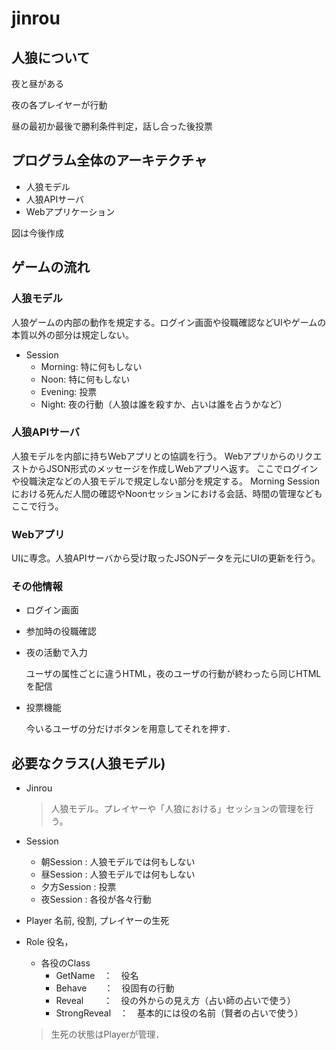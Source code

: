 # jinrou

## 人狼について

夜と昼がある

夜の各プレイヤーが行動

昼の最初か最後で勝利条件判定，話し合った後投票

## プログラム全体のアーキテクチャ
 - 人狼モデル
 - 人狼APIサーバ
 - Webアプリケーション
 
 図は今後作成


## ゲームの流れ

### 人狼モデル
人狼ゲームの内部の動作を規定する。ログイン画面や役職確認などUIやゲームの本質以外の部分は規定しない。
 - Session 
   - Morning: 特に何もしない
   - Noon: 特に何もしない
   - Evening: 投票
   - Night: 夜の行動（人狼は誰を殺すか、占いは誰を占うかなど）

### 人狼APIサーバ
人狼モデルを内部に持ちWebアプリとの協調を行う。
WebアプリからのリクエストからJSON形式のメッセージを作成しWebアプリへ返す。
ここでログインや役職決定などの人狼モデルで規定しない部分を規定する。
Morning Sessionにおける死んだ人間の確認やNoonセッションにおける会話、時間の管理などもここで行う。

### Webアプリ
UIに専念。人狼APIサーバから受け取ったJSONデータを元にUIの更新を行う。

### その他情報
- ログイン画面
- 参加時の役職確認

- 夜の活動で入力

  ユーザの属性ごとに違うHTML，夜のユーザの行動が終わったら同じHTMLを配信

- 投票機能

  今いるユーザの分だけボタンを用意してそれを押す．



## 必要なクラス(人狼モデル)
- Jinrou 
  > 人狼モデル。プレイヤーや「人狼における」セッションの管理を行う。
- Session 

  - 朝Session : 人狼モデルでは何もしない
  - 昼Session : 人狼モデルでは何もしない
  - 夕方Session : 投票
  - 夜Session : 各役が各々行動

- Player 名前, 役割, プレイヤーの生死

- Role 役名，
  - 各役のClass
    - GetName　：　役名
    - Behave　　：　役固有の行動
    - Reveal 　　：　役の外からの見え方（占い師の占いで使う）
    - StrongReveal　：　基本的には役の名前（賢者の占いで使う）

  > 生死の状態はPlayerが管理．


